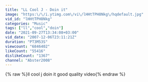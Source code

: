 ```yaml
---
title: "LL Cool J - Doin it"
image: "https:\/\/i.ytimg.com\/vi\/lHHtTPH8Nkg\/hqdefault.jpg"
vid_id: "lHHtTPH8Nkg"
categories: "Music"
tags: ["ll","cool","doin"]
date: "2021-09-27T13:34:08+03:00"
vid_date: "2007-12-06T23:11:21Z"
duration: "PT3M53S"
viewcount: "6846402"
likeCount: "55416"
dislikeCount: "1367"
channel: "Abster2008"
---
```

{% raw %}ll cool j doin it good quality video{% endraw %}
